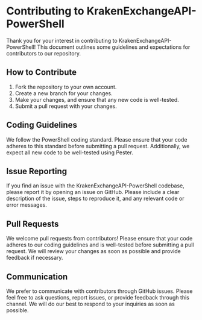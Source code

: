 # Contributing to KrakenExchangeAPI-PowerShell

Thank you for your interest in contributing to KrakenExchangeAPI-PowerShell! This document outlines some guidelines and expectations for contributors to our repository.

## How to Contribute

1. Fork the repository to your own account.
2. Create a new branch for your changes.
3. Make your changes, and ensure that any new code is well-tested.
4. Submit a pull request with your changes.

## Coding Guidelines

We follow the PowerShell coding standard. Please ensure that your code adheres to this standard before submitting a pull request. Additionally, we expect all new code to be well-tested using Pester.

## Issue Reporting

If you find an issue with the KrakenExchangeAPI-PowerShell codebase, please report it by opening an issue on GitHub. Please include a clear description of the issue, steps to reproduce it, and any relevant code or error messages.

## Pull Requests

We welcome pull requests from contributors! Please ensure that your code adheres to our coding guidelines and is well-tested before submitting a pull request. We will review your changes as soon as possible and provide feedback if necessary.

## Communication

We prefer to communicate with contributors through GitHub issues. Please feel free to ask questions, report issues, or provide feedback through this channel. We will do our best to respond to your inquiries as soon as possible.
